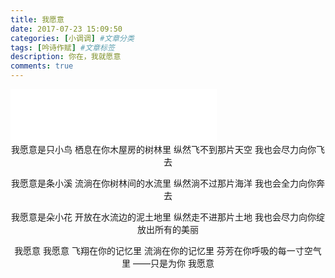 ```yaml
---
title: 我愿意
date: 2017-07-23 15:09:50
categories: [小调调] #文章分类
tags: [吟诗作赋] #文章标签
description: 你在，我就愿意
comments: true
---
```

<iframe frameborder="no" border="0" marginwidth="0" marginheight="0" width=330 height=86 src="//music.163.com/outchain/player?type=2&id=299075&auto=1&height=66"></iframe>
<!--more-->
<center>
  我愿意是只小鸟
  栖息在你木屋房的树林里
  纵然飞不到那片天空
  我也会尽力向你飞去

  我愿意是条小溪
  流淌在你树林间的水流里
  纵然淌不过那片海洋
  我也会全力向你奔去
  
  我愿意是朵小花
  开放在水流边的泥土地里
  纵然走不进那片土地
  我也会尽力向你绽放出所有的美丽

  我愿意   我愿意
  飞翔在你的记忆里
  流淌在你的记忆里
  芬芳在你呼吸的每一寸空气里
  ——只是为你   我愿意
</center>

